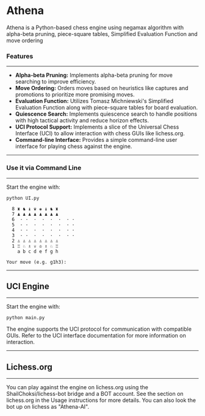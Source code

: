 # Athena
Athena is a Python-based chess engine using negamax algorithm with alpha-beta pruning, piece-square tables, Simplified Evaluation Function and move ordering

### Features
---------
- **Alpha-beta Pruning:** Implements alpha-beta pruning for move searching to improve efficiency.
- **Move Ordering:** Orders moves based on heuristics like captures and promotions to prioritize more promising moves.
- **Evaluation Function:** Utilizes Tomasz Michniewski's Simplified Evaluation Function along with piece-square tables for board evaluation.
- **Quiescence Search:** Implements quiescence search to handle positions with high tactical activity and reduce horizon effects.
- **UCI Protocol Support:** Implements a slice of the Universal Chess Interface (UCI) to allow interaction with chess GUIs like lichess.org.
- **Command-line Interface:** Provides a simple command-line user interface for playing chess against the engine.

---
### Use it via Command Line
---------
Start the engine with:

```python UI.py```

```
  8 ♜ ♞ ♝ ♛ ♚ ♝ ♞ ♜
  7 ♟ ♟ ♟ ♟ ♟ ♟ ♟ ♟
  6  · ·  ·  ·  ·  ·  · ·
  5  · ·  ·  ·  ·  ·  · ·
  4  · ·  ·  ·  ·  ·  · ·
  3  · ·  ·  ·  ·  ·  · ·
  2 ♙ ♙ ♙ ♙ ♙ ♙ ♙ ♙
  1 ♖ ♘ ♗ ♕ ♔ ♗ ♘ ♖
    a b c d e f g h

Your move (e.g. g1h3):
```
---


## UCI Engine
---------
Start the engine with:

```python main.py```

The engine supports the UCI protocol for communication with compatible GUIs. Refer to the UCI interface documentation for more information on interaction.

---
## Lichess.org
---------
You can play against the engine on lichess.org using the ShailChoksi/lichess-bot bridge and a BOT account. See the section on lichess.org in the Usage instructions for more details.
You can also look the bot up on lichess as "Athena-AI".

